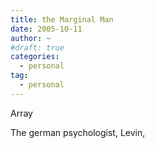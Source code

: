 ```yaml
---
title: the Marginal Man
date: 2005-10-11
author: ~
#draft: true
categories:
  - personal
tag:
  - personal
---
```




Array

The german psychologist, Levin, 



